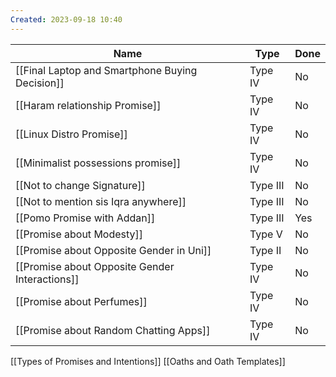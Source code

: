 ```yaml
---
Created: 2023-09-18 10:40
---
```


| Name                                            | Type     | Done |
| ----------------------------------------------- | -------- | ---- |
| [[Final Laptop and Smartphone Buying Decision]] | Type IV  | No   |
| [[Haram relationship Promise]]                  | Type IV  | No   |
| [[Linux Distro Promise]]                        | Type IV  | No   |
| [[Minimalist possessions promise]]              | Type IV  | No   |
| [[Not to change Signature]]                     | Type III | No   |
| [[Not to mention sis Iqra anywhere]]            | Type III | No   |
| [[Pomo Promise with Addan]]                     | Type III | Yes  |
| [[Promise about Modesty]]                       | Type V   | No   |
| [[Promise about Opposite Gender in Uni]]        | Type II  | No   |
| [[Promise about Opposite Gender Interactions]]  | Type IV  | No   |
| [[Promise about Perfumes]]                      | Type IV  | No   |
| [[Promise about Random Chatting Apps]]          | Type IV  | No   |

[[Types of Promises and Intentions]]
[[Oaths and Oath Templates]]